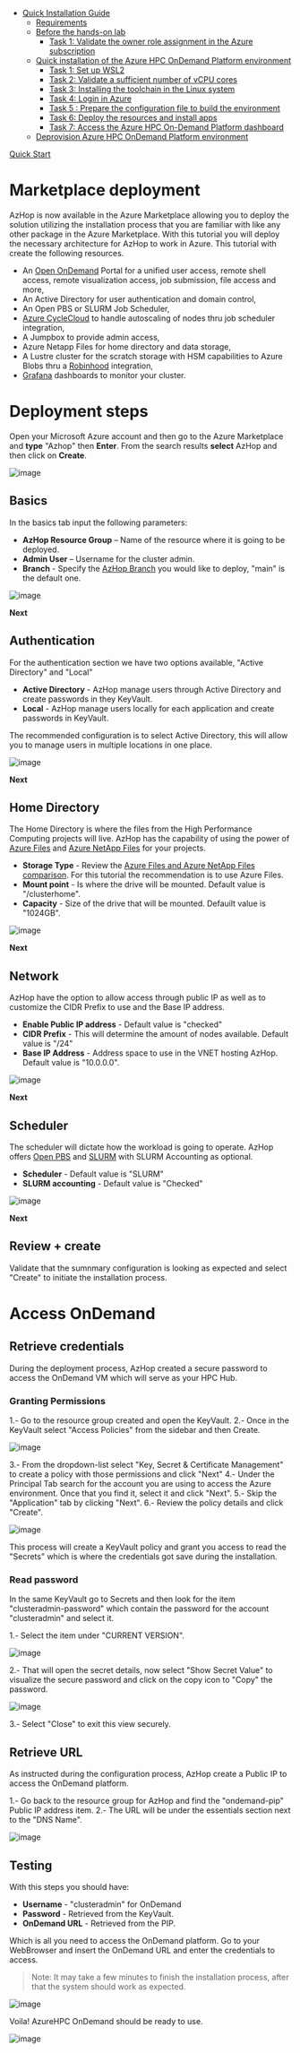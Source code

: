 <!--ts-->
* [Quick Installation Guide](#quick-installation-guide)
   * [Requirements](#requirements)
   * [Before the hands-on lab](#before-the-hands-on-lab)
      * [Task 1: Validate the owner role assignment in the Azure subscription](#task-1-validate-the-owner-role-assignment-in-the-azure-subscription)
   * [Quick installation of the Azure HPC OnDemand Platform environment](#quick-installation-of-the-azure-hpc-ondemand-platform-environment)
      * [Task 1: Set up WSL2](#task-1-set-up-wsl2)
      * [Task 2: Validate a sufficient number of vCPU cores](#task-2-validate-a-sufficient-number-of-vcpu-cores)
      * [Task 3: Installing the toolchain in the Linux system](#task-3-installing-the-toolchain-in-the-linux-system)
      * [Task 4: Login in Azure](#task-4-login-in-azure)
      * [Task 5 : Prepare the configuration file to build the environment](#task-5-prepare-the-configuration-file-to-build-the-environment)
      * [Task 6: Deploy the resources and install apps](#task-6-deploy-the-resources-and-install-apps)
      * [Task 7: Access the Azure HPC On-Demand Platform dashboard](#task-7-access-the-azure-hpc-on-demand-platform-dashboard)
   * [Deprovision Azure HPC OnDemand Platform environment](#deprovision-azure-hpc-ondemand-platform-environment)
<!--te-->
<!-- https://github.com/ekalinin/github-markdown-toc -->
<!-- ./gh-md-toc --insert --no-backup --hide-footer -->


[Quick Start](https://grafana.com/)
# Marketplace deployment
AzHop is now available in the Azure Marketplace allowing you to deploy the solution utilizing the installation process that you are familiar with like any other package in the Azure Marketplace.
With this tutorial you will deploy the necessary architecture for AzHop to work in Azure.
This tutorial with create the following resources.

- An [Open OnDemand](https://osc.github.io/ood-documentation/latest/) Portal for a unified user access, remote shell access, remote visualization access, job submission, file access and more,
- An Active Directory for user authentication and domain control,
- An Open PBS or SLURM Job Scheduler,
- [Azure CycleCloud](https://learn.microsoft.com/en-us/azure/cyclecloud/?view=cyclecloud-8&WT.mc_id=Portal-Microsoft_Azure_Marketplace) to handle autoscaling of nodes thru job scheduler integration,
- A Jumpbox to provide admin access,
- Azure Netapp Files for home directory and data storage,
- A Lustre cluster for the scratch storage with HSM capabilities to Azure Blobs thru a [Robinhood](https://github.com/cea-hpc/robinhood) integration,
- [Grafana](https://grafana.com/) dashboards to monitor your cluster.

# Deployment steps
Open your Microsoft Azure account and then go to the Azure Marketplace and **type** "Azhop" then **Enter**.
From the search results **select** AzHop and then click on **Create**.

 ![image](_images/az-hop-marketplace-search.png)

## Basics
In the basics tab input the following parameters:
- **AzHop Resource Group** – Name of the resource where it is going to be deployed.
- **Admin User** – Username for the cluster admin.
- **Branch** - Specify the [AzHop Branch](https://github.com/Azure/az-hop/branches) you would like to deploy, "main" is the default one.

 ![image](_images/az-hop-marketplace-basics.png)

**Next**

## Authentication
For the authentication section we have two options available, "Active Directory" and "Local"
- **Active Directory** - AzHop manage users through Active Directory and create passwords in they KeyVault.
- **Local** - AzHop manage users locally for each application and create passwords in KeyVault.

The recommended configuration is to select Active Directory, this will allow you to manage users in multiple locations in one place.

 ![image](_images/az-hop-marketplace-authentication.png)

**Next**

## Home Directory
The Home Directory is where the files from the High Performance Computing projects will live.
AzHop has the capability of using the power of [Azure Files](https://learn.microsoft.com/en-us/azure/storage/files/storage-files-introduction) and [Azure NetApp Files](https://learn.microsoft.com/en-us/azure/azure-netapp-files/azure-netapp-files-introduction) for your projects.
- **Storage Type** - Review the [Azure Files and Azure NetApp Files comparison](https://learn.microsoft.com/en-us/azure/storage/files/storage-files-netapp-comparison).
For this tutorial the recommendation is to use Azure Files.
- **Mount point** - Is where the drive will be mounted. Default value is "/clusterhome".
- **Capacity** - Size of the drive that will be mounted. Defauilt value is "1024GB".

 ![image](_images/az-hop-marketplace-directory.png)

**Next**

## Network
AzHop have the option to allow access through public IP as well as to customize the CIDR Prefix to use and the Base IP address.
- **Enable Public IP address** - Default value is "checked"
- **CIDR Prefix** - This will determine the amount of nodes available. Default value is "/24"
- **Base IP Address** - Address space to use in the VNET hosting AzHop. Default value is "10.0.0.0".

 ![image](_images/az-hop-marketplace-network.png)

**Next**


## Scheduler
The scheduler will dictate how the workload is going to operate. 
AzHop offers [Open PBS](https://learn.microsoft.com/en-us/azure/cyclecloud/openpbs?view=cyclecloud-8) and [SLURM](https://learn.microsoft.com/en-us/azure/cyclecloud/slurm?view=cyclecloud-8) with SLURM Accounting as optional.

- **Scheduler** - Default value is "SLURM"
- **SLURM accounting** - Default value is "Checked"

 ![image](_images/az-hop-marketplace-slurm.png)

**Next**

## Review + create
Validate that the sumnmary configuration is looking as expected and select "Create" to initiate the installation process.

# Access OnDemand
## Retrieve credentials
During the deployment process, AzHop created a secure password to access the OnDemand VM which will serve as your HPC Hub.

### Granting Permissions
1.- Go to the resource group created and open the KeyVault.
2.- Once in the KeyVault select "Access Policies" from the sidebar and then Create.

 ![image](_images/az-hop-marketplace-keyvault.png)

3.- From the dropdown-list select "Key, Secret & Certificate Management" to create a policy with those permissions and click "Next"
4.- Under the Principal Tab search for the account you are using to access the Azure environment. Once that you find it, select it and click "Next".
5.- Skip the "Application" tab by clicking "Next".
6.- Review the policy details and click "Create".

 ![image](_images/az-hop-marketplace-kpolicy.png)

This process will create a KeyVault policy and grant you access to read the "Secrets" which is where the credentials got save during the installation.

### Read password
In the same KeyVault go to Secrets and then look for the item "clusteradmin-password" which contain the password for the account "clusteradmin" and select it.

1.- Select the item under "CURRENT VERSION".

 ![image](_images/az-hop-marketplace-ksec.png)

2.- That will open the secret details, now select "Show Secret Value" to visualize the secure password and click on the copy icon to "Copy" the password.

 ![image](_images/az-hop-marketplace-kpass.png)

3.- Select "Close" to exit this view securely.

## Retrieve URL
As instructed during the configuration process, AzHop create a Public IP to access the OnDemand platform.

1.- Go back to the resource group for AzHop and find the "ondemand-pip" Public IP address item.
2.- The URL will be under the essentials section next to the "DNS Name".

 ![image](_images/az-hop-marketplace-pip.png)

## Testing
With this steps you should have:

- **Username** - "clusteradmin" for OnDemand
- **Password** - Retrieved from the KeyVault.
- **OnDemand URL** - Retrieved from the PIP.

Which is all you need to access the OnDemand platform.
Go to your WebBrowser and insert the OnDemand URL and enter the credentials to access.
>Note: It may take a few minutes to finish the installation process, after that the system should work as expected.

 ![image](_images/az-hop-marketplace-login.png)

Voila! AzureHPC OnDemand should be ready to use.

 ![image](_images/az-hop-marketplace-dash.png)